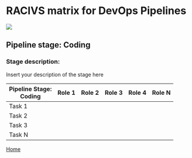 # __RACIVS matrix for DevOps Pipelines__   

<img src="https://user-images.githubusercontent.com/10748736/112021549-50c5ea80-8b29-11eb-81bc-685d44da6dd1.png">

## __Pipeline stage:__  Coding  
### __Stage description:__  
Insert your description of the stage here  

| Pipeline Stage:<br>Coding  | Role 1  | Role 2  | Role 3  | Role 4  | Role N  |
|----------------------------- |-------- |-------- |-------- |-------- |-------- |
| Task 1                       |         |         |         |         |         |
| Task 2                       |         |         |         |         |         |
| Task 3                       |         |         |         |         |         |
| Task N                       |         |         |         |         |         |
  
  
[Home](../index.md)  
